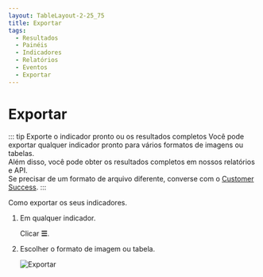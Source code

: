 ```yaml
---
layout: TableLayout-2-25_75
title: Exportar
tags:
  - Resultados
  - Painéis
  - Indicadores
  - Relatórios
  - Eventos
  - Exportar
---
```


# Exportar

::: tip Exporte o indicador pronto ou os resultados completos
Você pode exportar qualquer indicador pronto para vários formatos de imagens ou tabelas.<br>
Além disso, você pode obter os resultados completos em nossos relatórios e API.<br>
Se precisar de um formato de arquivo diferente, converse com o [Customer Success](mailto:cs@phishx.io).
:::

Como exportar os seus indicadores.

1. Em qualquer indicador.

   Clicar **☰**.

2. Escolher o formato de imagem ou tabela.

   ![Exportar](https://cdn.phishx.io/phishx-docs/images/phishx_results_dashboard_main_05_kpi_export.webp)
